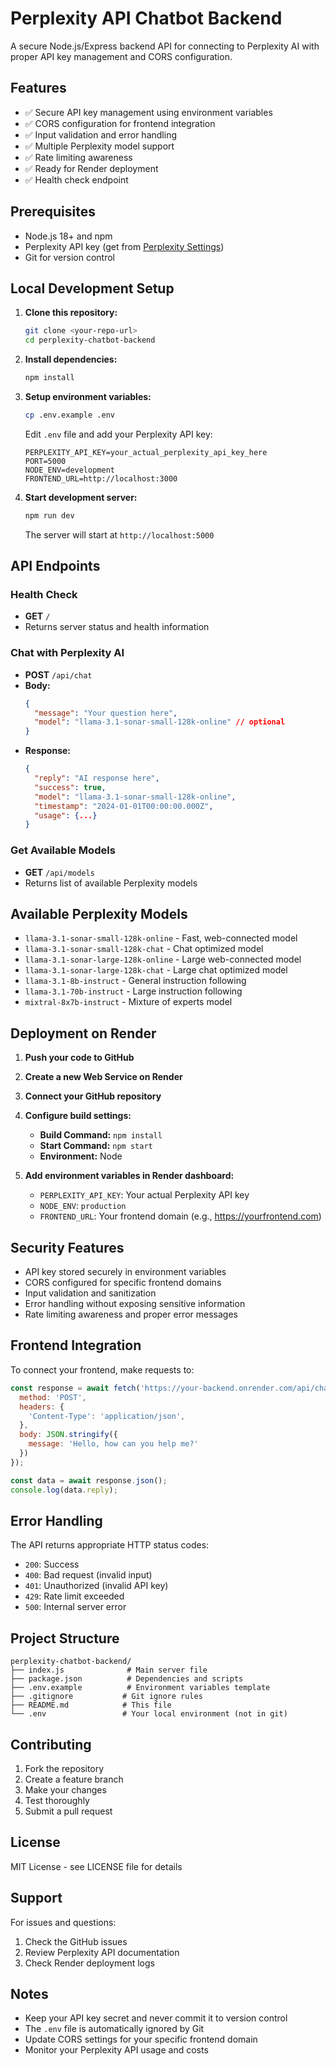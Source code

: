 # Perplexity API Chatbot Backend

A secure Node.js/Express backend API for connecting to Perplexity AI with proper API key management and CORS configuration.

## Features

- ✅ Secure API key management using environment variables
- ✅ CORS configuration for frontend integration
- ✅ Input validation and error handling
- ✅ Multiple Perplexity model support
- ✅ Rate limiting awareness
- ✅ Ready for Render deployment
- ✅ Health check endpoint

## Prerequisites

- Node.js 18+ and npm
- Perplexity API key (get from [Perplexity Settings](https://www.perplexity.ai/settings/api))
- Git for version control

## Local Development Setup

1. **Clone this repository:**
   ```bash
   git clone <your-repo-url>
   cd perplexity-chatbot-backend
   ```

2. **Install dependencies:**
   ```bash
   npm install
   ```

3. **Setup environment variables:**
   ```bash
   cp .env.example .env
   ```
   
   Edit `.env` file and add your Perplexity API key:
   ```
   PERPLEXITY_API_KEY=your_actual_perplexity_api_key_here
   PORT=5000
   NODE_ENV=development
   FRONTEND_URL=http://localhost:3000
   ```

4. **Start development server:**
   ```bash
   npm run dev
   ```

   The server will start at `http://localhost:5000`

## API Endpoints

### Health Check
- **GET** `/`
- Returns server status and health information

### Chat with Perplexity AI
- **POST** `/api/chat`
- **Body:**
  ```json
  {
    "message": "Your question here",
    "model": "llama-3.1-sonar-small-128k-online" // optional
  }
  ```
- **Response:**
  ```json
  {
    "reply": "AI response here",
    "success": true,
    "model": "llama-3.1-sonar-small-128k-online",
    "timestamp": "2024-01-01T00:00:00.000Z",
    "usage": {...}
  }
  ```

### Get Available Models
- **GET** `/api/models`
- Returns list of available Perplexity models

## Available Perplexity Models

- `llama-3.1-sonar-small-128k-online` - Fast, web-connected model
- `llama-3.1-sonar-small-128k-chat` - Chat optimized model
- `llama-3.1-sonar-large-128k-online` - Large web-connected model
- `llama-3.1-sonar-large-128k-chat` - Large chat optimized model
- `llama-3.1-8b-instruct` - General instruction following
- `llama-3.1-70b-instruct` - Large instruction following
- `mixtral-8x7b-instruct` - Mixture of experts model

## Deployment on Render

1. **Push your code to GitHub**
2. **Create a new Web Service on Render**
3. **Connect your GitHub repository**
4. **Configure build settings:**
   - **Build Command:** `npm install`
   - **Start Command:** `npm start`
   - **Environment:** Node

5. **Add environment variables in Render dashboard:**
   - `PERPLEXITY_API_KEY`: Your actual Perplexity API key
   - `NODE_ENV`: `production`
   - `FRONTEND_URL`: Your frontend domain (e.g., https://yourfrontend.com)

## Security Features

- API key stored securely in environment variables
- CORS configured for specific frontend domains
- Input validation and sanitization
- Error handling without exposing sensitive information
- Rate limiting awareness and proper error messages

## Frontend Integration

To connect your frontend, make requests to:
```javascript
const response = await fetch('https://your-backend.onrender.com/api/chat', {
  method: 'POST',
  headers: {
    'Content-Type': 'application/json',
  },
  body: JSON.stringify({
    message: 'Hello, how can you help me?'
  })
});

const data = await response.json();
console.log(data.reply);
```

## Error Handling

The API returns appropriate HTTP status codes:
- `200`: Success
- `400`: Bad request (invalid input)
- `401`: Unauthorized (invalid API key)
- `429`: Rate limit exceeded
- `500`: Internal server error

## Project Structure

```
perplexity-chatbot-backend/
├── index.js              # Main server file
├── package.json          # Dependencies and scripts
├── .env.example          # Environment variables template
├── .gitignore           # Git ignore rules
├── README.md            # This file
└── .env                 # Your local environment (not in git)
```

## Contributing

1. Fork the repository
2. Create a feature branch
3. Make your changes
4. Test thoroughly
5. Submit a pull request

## License

MIT License - see LICENSE file for details

## Support

For issues and questions:
1. Check the GitHub issues
2. Review Perplexity API documentation
3. Check Render deployment logs

## Notes

- Keep your API key secret and never commit it to version control
- The `.env` file is automatically ignored by Git
- Update CORS settings for your specific frontend domain
- Monitor your Perplexity API usage and costs